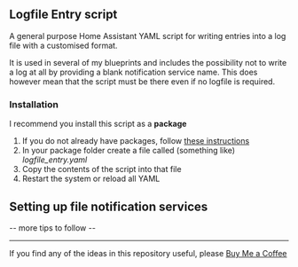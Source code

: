 ## Logfile Entry script

A general purpose Home Assistant YAML script for writing entries into a log file with a customised format. 

It is used in several of my blueprints and includes the possibility not to write a log at all by providing a blank notification service name. 
This does however mean that the script must be there even if no logfile is required.  

### Installation 

I recommend you install this script as a **package** 
1. If you do not already have packages, follow [these instructions](https://www.home-assistant.io/docs/configuration/packages/)
2. In your package folder create a file called (something like) *logfile_entry.yaml*
3. Copy the contents of the script into that file
4. Restart the system or reload all YAML   

## Setting up file notification services 
-- more tips to follow -- 


---
If you find any of the ideas in this repository useful, please [Buy Me a Coffee](https://buymeacoffee.com/andysymons)
